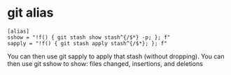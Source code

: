 git alias
=========

```
[alias]
sshow = "!f() { git stash show stash^{/$*} -p; }; f"
sapply = "!f() { git stash apply stash^{/$*}; }; f"
```



You can then use git sapply <regex> to apply that stash (without dropping).
You can then use git sshow <regex> to show: files changed, insertions, and deletions